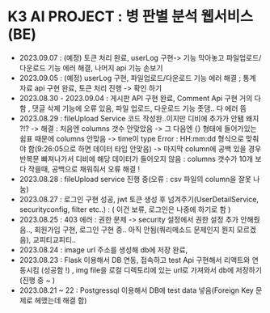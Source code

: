# __K3 AI PROJECT : 병 판별 분석 웹서비스 (BE)__  

+ 2023.09.07 : (예정) 토큰 처리 완료, userLog 구현-> 기능 막아놓고 파일업로드/다운로드 기능 에러 해결, 나머지 api 기능 손보기
+ 2023.09.05 : (예정) userLog 구현, 파일업로드/다운로드 기능 에러 해결 ; 통계자료 api 구현 완료, 토큰 처리 진행 -> 확인 하기 
+ 2023.08.30 - 2023.09.04 : 게시판 API 구현 완료, Comment Api 구현 거의 다함 , 댓글 삭제 기능에 오류 있음, 파일 업로드, 다운로드 기능 좃댐.. 다 에러 뜸 
+ 2023.08.29 : fileUpload Service 코드 작성완..이지만 디비에 추가가 안됌 왜지 ?!? -> 해결 : 처음엔 columns 갯수 안맞았음 -> 그 다음엔 {} 형태에 들어가있는 쉼표 때문에 columns 안맞음 -> time이 type Error : HH:mm:dd 형식으로 맞춰야 함(9:26:05으로 하면 데이터 타입 안맞음) -> 마지막 column에 공백 있을 경우 반복문 빠져나가서 디비에 해당 데이터가 들어오지 않음 : columns 갯수가 10개 보다 작을때, 공백으로 채워줘서 오류 해결 !
+ 2023.08.28 : fileUpload service 진행 중(오류 : csv 파일의 column을 잘못 나눔) 
+ 2023.08.27 : 로그인 구현 성공, jwt 토큰 생성 후 넘겨주기(UserDetailService, securityconfig, filter etc..) : ( 이건 보류, 로그인은 나중에 하기로 함 )
+ 2023.08.25 : 403 에러 : 권한 문제 -> security 설정에서 권한 설정 추가 안해줬음.., 회원가입 구현, 로그인 구현 중.. 아직 안됨(쿼리메소드 문제인지 뭔지 모르겠음), 교피티교피티..
+ 2023.08.24 : image url 주소를 생성해 db에 저장 완료, 
+ 2023.08.23 : Flask 이용해서 DB 연동, 접속하고 test Api 구현해서 리액트와 연동시킴 (성공함 !) , img file을 로컬 디렉토리에 있는 url로 가져와서 db에 저장하기 (진행 중 ~ )
+ 2023.08.21 ~ 22 : Postgressql 이용해서 DB에 test data 넣음(Foreign Key 문제로 헤맸는데 해결 함)
